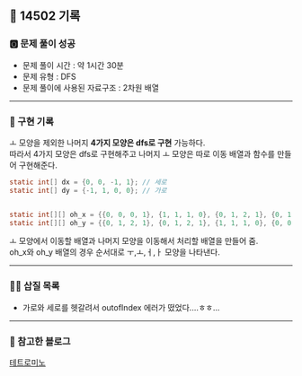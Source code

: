## 📝 14502 기록
### 🅾️ 문제 풀이 성공
- 문제 풀이 시간 : 약 1시간 30분
- 문제 유형 : DFS
- 문제 풀이에 사용된 자료구조 : 2차원 배열

---

### 📍 구현 기록

ㅗ 모양을 제외한 나머지 **4가지 모양은 dfs로 구현** 가능하다.   
따라서 4가지 모양은 dfs로 구현해주고 나머지 ㅗ 모양은 따로 이동 배열과 함수를 만들어 구현해준다.


```java
static int[] dx = {0, 0, -1, 1}; // 세로
static int[] dy = {-1, 1, 0, 0}; // 가로


static int[][] oh_x = {{0, 0, 0, 1}, {1, 1, 1, 0}, {0, 1, 2, 1}, {0, 1, 2, 1}};
static int[][] oh_y = {{0, 1, 2, 1}, {0, 1, 2, 1}, {1, 1, 1, 0}, {0, 0, 0, 1}};
```
ㅗ 모양에서 이동할 배열과 나머지 모양을 이동해서 처리할 배열을 만들어 줌.     
oh_x와 oh_y 배열의 경우 순서대로 ㅜ,ㅗ,ㅓ,ㅏ 모양을 나타낸다.

---

### 👷🏻 삽질 목록
- 가로와 세로를 헷갈려서 outofIndex 에러가 떴었다....ㅎㅎ...

---

### 📝 참고한 블로그
[테트로미노](https://yubh1017.tistory.com/47)
